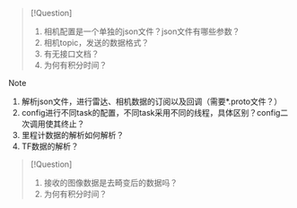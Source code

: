 

>[!Question]
>1. 相机配置是一个单独的json文件？json文件有哪些参数？
>2. 相机topic，发送的数据格式？
>3. 有无接口文档？
>4. 为何有积分时间？




>[!Note]
>1. 解析json文件，进行雷达、相机数据的订阅以及回调（需要*.proto文件？）
>2. config进行不同task的配置，不同task采用不同的线程，具体区别？config二次调用使其终止？
>3. 里程计数据的解析如何解析？
>4. TF数据的解析？


>[!Question]
>1. 接收的图像数据是去畸变后的数据吗？
>2. 为何有积分时间？










